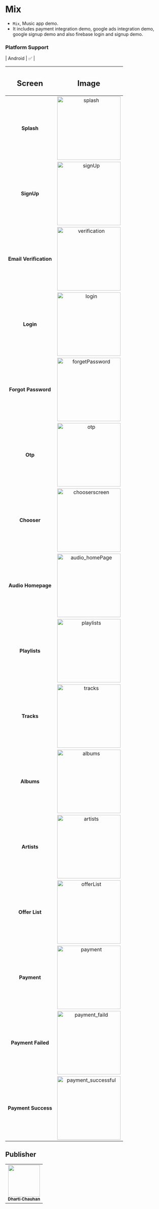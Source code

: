# Mix

- `Mix`, Music app demo.
- It includes payment integration demo, google ads integration demo, google signup demo and also firebase login and signup demo.

### Platform Support

| Android | &#9989; |



|  <h2><b>Screen</b></h2>   |                                                                             <h2><b>Image</b></h2>                                                                              |
|:-------------------------:|:------------------------------------------------------------------------------------------------------------------------------------------------------------------------------:|
|       <b>Splash</b>       |     <img src="https://raw.githubusercontent.com/Dharti1623/MediaPlayerWithPG/tree/main/assets/images/screenshots/splash.png" height="200px;" width="200px;" alt="splash"/>     |
|       <b>SignUp</b>       |             <img src="https://raw.githubusercontent.com/Dharti1623/MediaPlayerWithPG/tree/main/assets/images/screenshots/signUp.png" width="200px;" alt="signUp"/>             |
| <b>Email Verification</b> |       <img src="https://raw.githubusercontent.com/Dharti1623/MediaPlayerWithPG/tree/main/assets/images/screenshots/verification.png" width="200px;" alt="verification"/>       |
|       <b>Login</b>        |              <img src="https://raw.githubusercontent.com/Dharti1623/MediaPlayerWithPG/tree/main/assets/images/screenshots/login.png" width="200px;" alt="login"/>              |
|  <b>Forgot Password</b>   |     <img src="https://raw.githubusercontent.com/Dharti1623/MediaPlayerWithPG/tree/main/assets/images/screenshots/forgetPassword.png" width="200px;" alt="forgetPassword"/>     |
|        <b>Otp</b>         |                <img src="https://raw.githubusercontent.com/Dharti1623/MediaPlayerWithPG/tree/main/assets/images/screenshots/otp.png" width="200px;" alt="otp"/>                |
|      <b>Chooser</b>       |      <img src="https://raw.githubusercontent.com/Dharti1623/MediaPlayerWithPG/tree/main/assets/images/screenshots/chooserscreen.png" width="200px;" alt="chooserscreen"/>      |
|   <b>Audio Homepage</b>   |     <img src="https://raw.githubusercontent.com/Dharti1623/MediaPlayerWithPG/tree/main/assets/images/screenshots/audio_homePage.png" width="200px;" alt="audio_homePage"/>     |
|     <b>Playlists</b>      |          <img src="https://raw.githubusercontent.com/Dharti1623/MediaPlayerWithPG/tree/main/assets/images/screenshots/playlist.png" width="200px;" alt="playlists"/>           |
|       <b>Tracks</b>       |             <img src="https://raw.githubusercontent.comDharti1623/MediaPlayerWithPG/tree/main/assets/images/screenshots/tracks.png" width="200px;" alt="tracks"/>              |
|       <b>Albums</b>       |             <img src="https://raw.githubusercontent.com/Dharti1623/MediaPlayerWithPG/tree/main/assets/images/screenshots/album.png" width="200px;" alt="albums"/>              |
|      <b>Artists</b>       |            <img src="https://raw.githubusercontent.com/Dharti1623/MediaPlayerWithPG/tree/main/assets/images/screenshots/artists.png" width="200px;" alt="artists"/>            |
|     <b>Offer List</b>     |          <img src="https://raw.githubusercontent.com/Dharti1623/MediaPlayerWithPG/tree/main/assets/images/screenshots/offerList.png" width="200px;" alt="offerList"/>          |
|      <b>Payment</b>       |            <img src="https://raw.githubusercontent.com/Dharti1623/MediaPlayerWithPG/tree/main/assets/images/screenshots/payment.png" width="200px;" alt="payment"/>            |
|   <b>Payment Failed</b>   |      <img src="https://raw.githubusercontent.com/Dharti1623/MediaPlayerWithPG/tree/main/assets/images/screenshots/payment_faild.png" width="200px;" alt="payment_faild"/>      |
|  <b>Payment Success</b>   | <img src="https://raw.githubusercontent.com/Dharti1623/MediaPlayerWithPG/tree/main/assets/images/screenshots/payment_successful.png" width="200px;" alt="payment_successful"/> |


## Publisher

<table>
  <tr>
    <td align="center"><a href="https://www.linkedin.com/in/dhartichauhan"><img src="https://avatars.githubusercontent.com/u/102344648?s=400&u=f090532c81927a74127240b841de2f79e388fc02&v=4" width="100px;" alt=""/><br /><sub><b>Dharti Chauhan </b></sub></a></td>
  </tr>
</table>
<br/>
